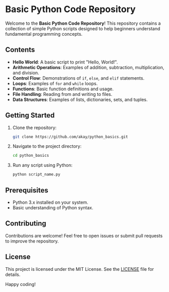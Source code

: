 # Basic Python Code Repository

Welcome to the **Basic Python Code Repository**! This repository contains a collection of simple Python scripts designed to help beginners understand fundamental programming concepts.

## Contents

- **Hello World**: A basic script to print "Hello, World!".
- **Arithmetic Operations**: Examples of addition, subtraction, multiplication, and division.
- **Control Flow**: Demonstrations of `if`, `else`, and `elif` statements.
- **Loops**: Examples of `for` and `while` loops.
- **Functions**: Basic function definitions and usage.
- **File Handling**: Reading from and writing to files.
- **Data Structures**: Examples of lists, dictionaries, sets, and tuples.

## Getting Started

1. Clone the repository:
    ```bash
    git clone https://github.com/akay/python_basics.git
    ```
2. Navigate to the project directory:
    ```bash
    cd python_basics
    ```
3. Run any script using Python:
    ```bash
    python script_name.py
    ```

## Prerequisites

- Python 3.x installed on your system.
- Basic understanding of Python syntax.

## Contributing

Contributions are welcome! Feel free to open issues or submit pull requests to improve the repository.

## License

This project is licensed under the MIT License. See the [LICENSE](LICENSE) file for details.

Happy coding!
